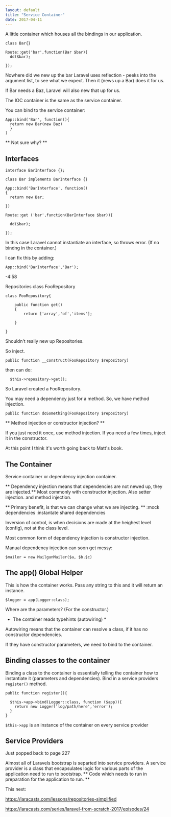 ```yaml
---
layout: default
title: "Service Container"
date: 2017-04-11
---
```


A little container which houses all the bindings in our application.


```
class Bar{}

Route::get('bar',function(Bar $bar){
  dd($bar);

});

```

Nowhere did we new up the bar
Laravel uses reflection - peeks into the argument list, to see what we expect. Then it (news up a Bar) does it for us. 

If Bar needs a Baz, Laravel will also new that up for us. 

The IOC container is the same as the service container. 

You can bind to the service container:

```
App::bind('Bar', function(){
  return new Bar(new Baz)
  }
)

```

** Not sure why? **


## Interfaces

```
interface BarInterface {};

class Bar implements BarInterface {}

App::bind('BarInterface', function()
{
  return new Bar;

})

Route::get ('bar',function(BarInterface $bar)){

  dd($bar);
  
});

```
In this case Laravel cannot instantiate an interface, so throws error. (If no bindng in the container.)

I can fix this by adding:

```
App::bind('BarInterface','Bar');
```
-4:58

Repositories class
FooRepository

```
class FooRepository{

    public function get()
    {
        return ['array','of','items'];
  
    }
  
}
```

Shouldn't really new up Repositories.

So inject.

```
public function __construct(FooRepository $repository)
```

then can do:

```
  $this->repository->get();
```


So Laravel created a FooRepository.


You may need a dependency just for a method.
So, we have method injection.

```
public function doSomething(FooRepository $repository)
```

** Method injection or constructor injection? **

If you just need it once, use method injection.
If you need a few times, inject it in the constructor.



At this point I think it's worth going back to Matt's book.

## The Container ##

Service container or dependency injection container.

** Dependency injection means that dependencies are not newed up, they are injected.**
Most commonly with constructor injection.
Also setter injection.
and method injection.

** Primary benefit, is that we can change what we are injecting. **
:mock dependencies
:instantate shared dependencies

Inversion of control, is when decisions are made at the heighest level (config), not at the class level.

Most common form of dependency injection is constructor injection.

Manual dependency injection can soon get messy:
```
$mailer = new MailgunMailer($a, $b.$c)

```


## The app() Global Helper ##
This is how the container works.
Pass any string to this and it will return an instance.
```
$logger = app(Logger:class);
```
Where are the parameters? (For the constructor.)

* The container reads typehints (autowiring) *

Autowiring means that the container can resolve a class, if it has no constructor dependencies.

If they have constructor parameters, we need to bind to the container.

## Binding classes to the container ##

Binding a class to the container is essentially telling the container how to instantiate it (parameters and dependencies).
Bind in a service providers ```register()``` method.

```
public function register(){

  $this->app->bind(Logger::class, function ($app)){
    return new Logger('log/path/here','error');
  }
}

```


``` $this->app ``` is an instance of the container on every service provider

## Service Providers ##

Just popped back to page 227


Almost all of Laravels bootstrap is separted  into service providers.
A service provider is a class that encapsulates logic for various parts of the application need to run to bootstrap.
** Code which needs to run in preparation for the application to run. **








This next:

https://laracasts.com/lessons/repositories-simplified

https://laracasts.com/series/laravel-from-scratch-2017/episodes/24







